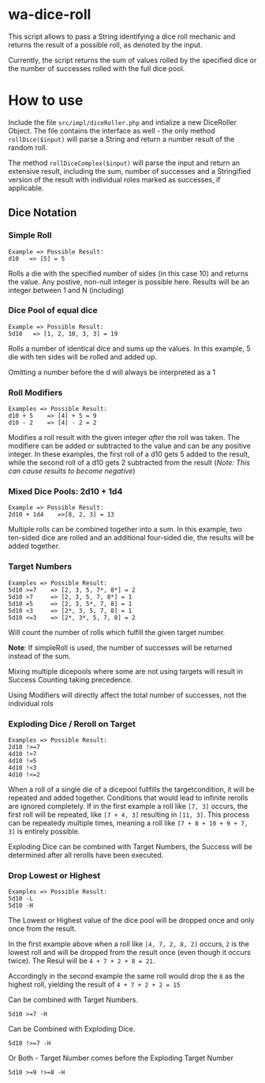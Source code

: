 # wa-dice-roll
 
This script allows to pass a String identifying a dice roll mechanic and returns the result of a possible roll, as denoted by the input.

Currently, the script returns the sum of values rolled by the specified dice or the number of successes rolled with the full dice pool.

# How to use

Include the file `src/impl/diceRoller.php` and intialize a new DiceRoller Object. The file contains the interface as well - the only method `rollDice($input)` will parse a String and return a number result of the random roll.

The method `rollDiceComplex($input)` will parse the input and return an extensive result, including the sum, number of successes and a Stringified version of the result with individual roles marked as successes, if applicable.

## Dice Notation

### Simple Roll
```
Example => Possible Result:
d10   => [5] = 5
```
Rolls a die with the specified number of sides (in this case 10) and returns the value. Any postive, non-null integer is possible here. Results will be an integer between 1 and N (including)

### Dice Pool of equal dice
```
Example => Possible Result:
5d10   => [1, 2, 10, 3, 3] = 19
```
Rolls a number of identical dice and sums up the values. In this example, 5 die with ten sides will be rolled and added up.

Omitting a number before the d will always be interpreted as a 1

### Roll Modifiers
```
Examples => Possible Result:
d10 + 5    => [4] + 5 = 9
d10 - 2    => [4] - 2 = 2
```
Modifies a roll result with the given integer *after* the roll was taken. The modifiere can be added or subtracted to the value and can be any positive integer. In these examples, the first roll of a d10 gets 5 added to the result, while the second roll of a d10 gets 2 subtracted from the result (*Note: This can cause results to become negative*)



### Mixed Dice Pools: 2d10 + 1d4
```
Example => Possible Result:
2d10 + 1d4    =>[8, 2, 3] = 13
```

Multiple rolls can be combined together into a sum. In this example, two ten-sided dice are rolled and an additional four-sided die, the results will be added together.

### Target Numbers
```
Examples => Possible Result:
5d10 >=7    => [2, 3, 5, 7*, 8*] = 2 
5d10 >7     => [2, 3, 5, 7, 8*] = 1
5d10 =5     => [2, 3, 5*, 7, 8] = 1
5d10 <3     => [2*, 3, 5, 7, 8] = 1
5d10 <=3    => [2*, 3*, 5, 7, 8] = 2
```
Will count the number of rolls which fulfill the given target number. 

__Note__: If simpleRoll is used, the number of successes will be returned instead of the sum. 

Mixing multiple dicepools where some are not using targets will result in Success Counting taking precedence.

Using Modifiers will directly affect the total number of successes, not the individual rols

### Exploding Dice / Reroll on Target
```
Examples => Possible Result:
2d10 !>=7
4d10 !>7
4d10 !=5
4d10 !<3
4d10 !<=2
```
When a roll of a single die of a dicepool fullfills the targetcondition, it will be repeated and added together. Conditions that would lead to infinite rerolls are ignored completely.
If in the first example a roll like `[7, 3]` occurs, the first roll will be repeated, like `[7 + 4, 3]` resulting in `[11, 3]`. This process can be repeatedy multiple times, meaning a roll like `[7 + 8 + 10 + 9 + 7, 3]` is entirely possible.

Exploding Dice can be combined with Target Numbers, the Success will be determined after all rerolls have been executed.

### Drop Lowest or Highest
```
Examples => Possible Result:
5d10 -L
5d10 -H
```
The Lowest or Highest value of the dice pool will be dropped once and only once from the result. 

In the first example above when a roll like `[4, 7, 2, 8, 2]` occurs, `2` is the lowest roll and will be dropped from the result once (even though it occurs twice). The Resul will be `4 + 7 + 2 + 8 = 21`.

Accordingly in the second example the same roll would drop the `8` as the highest roll, yielding the result of `4 + 7 + 2 + 2 = 15`

Can be combined with Target Numbers.
```
5d10 >=7 -H
```
Can be Combined with Exploding Dice.
```
5d10 !>=7 -H
```
Or Both - Target Number comes before the Exploding Target Number
```
5d10 >=9 !>=8 -H
```
